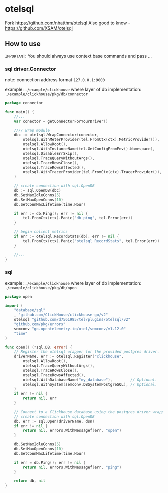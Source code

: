 # otelsql

Fork https://github.com/nhatthm/otelsql
Also good to know - https://github.com/XSAM/otelsql

## How to use

`IMPORTANT`: You should always use context base commands and pass ...

### sql driver.Connector

note: connection address format `127.0.0.1:9000`

example: `./example/clickhouse` where layer of db implementation: `./example/clickhouse/pkg/db/connector`

```go
package connector

func main() {
	//...
	var conector = getConnectorForYourDriver()

	//// wrap module
	dbc := otelsql.WrapConnector(conector,
		otelsql.WithMeterProvider(tel.FromCtx(ctx).MetricProvider()),
		otelsql.AllowRoot(),
		otelsql.WithInstanceName(tel.GetConfigFromEnv().Namespace),
		otelsql.DisableErrSkip(),
		otelsql.TraceQueryWithoutArgs(),
		otelsql.TraceRowsClose(),
		otelsql.TraceRowsAffected(),
		otelsql.WithTracerProvider(tel.FromCtx(ctx).TracerProvider()),
	)

	// create connection with sql.OpenDB
	db := sql.OpenDB(dbc)
	db.SetMaxIdleConns(5)
	db.SetMaxOpenConns(10)
	db.SetConnMaxLifetime(time.Hour)

	if err := db.Ping(); err != nil {
		tel.FromCtx(ctx).Panic("db ping", tel.Error(err))
	}

	// begin collect metrics
	if err := otelsql.RecordStats(db); err != nil {
		tel.FromCtx(ctx).Panic("otelsql RecordStats", tel.Error(err))
	}

	//...
}

```

### sql

example: `./example/clickhouse` where layer of db implementation: `./example/clickhouse/pkg/db/open`

```go
package open

import (
	"database/sql"
	_ "github.com/ClickHouse/clickhouse-go/v2"
	otelsql "github.com/d7561985/tel/plugins/otelsql/v2"
	"github.com/pkg/errors"
	semconv "go.opentelemetry.io/otel/semconv/v1.12.0"
	"time"
)

func open() (*sql.DB, error) {
	// Register the otelsql wrapper for the provided postgres driver.
	driverName, err := otelsql.Register("clickhouse",
		otelsql.AllowRoot(),
		otelsql.TraceQueryWithoutArgs(),
		otelsql.TraceRowsClose(),
		otelsql.TraceRowsAffected(),
		otelsql.WithDatabaseName("my_database"),        // Optional.
		otelsql.WithSystem(semconv.DBSystemPostgreSQL), // Optional.
	)
	if err != nil {
		return nil, err
	}

	// Connect to a Clickhouse database using the postgres driver wrapper.
	// create connection with sql.OpenDB
	db, err := sql.Open(driverName, dsn)
	if err != nil {
		return nil, errors.WithMessagef(err, "open")
	}

	db.SetMaxIdleConns(5)
	db.SetMaxOpenConns(10)
	db.SetConnMaxLifetime(time.Hour)

	if err = db.Ping(); err != nil {
		return nil, errors.WithMessagef(err, "ping")
	}

	return db, nil
}
```
